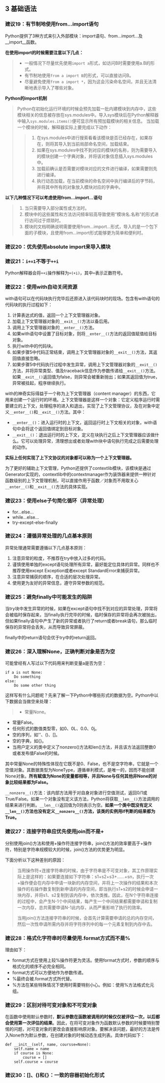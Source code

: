 ## 3 基础语法

### 建议19：有节制地使用from...import语句

Python提供了3种方式来引入外部模块：import语句、from...import...及\__import\_\_函数。

**在使用import的时候需要注意以下几点：**

> * 一般情况下尽量优先使用`import a`形式，如访问B时需要使用a.B的形式。
> * 有节制地使用`from a import B`的形式，可以直接访问B。
> * 尽量避免使用`from a import *`，因为这会污染命名空间，并且无法清晰地表示导入了哪些对象。

**Python的import机制**

> Python在初始化运行环境的时候会预先加载一批内建模块到内存中，这些模块相关的信息被存放在sys.modules中。导入sys模块后在Python解释器中输入`sys.modules.items()`便可显示所有预加载模块的相关信息。
> 当加载一个模块的时候，解释器实际上要完成以下动作：
>> 1. 在sys.modules中进行搜索看看该模块是否已经存在，如果存在，则将其导入到当前局部命名空间，加载结束。
>> 2. 如果在sys.modules中找不到对应的模块的名称，则为需要导入的模块创建一个字典对象，并将该对象信息插入sys.modules中。
>> 3. 加载前确认是否需要对模块对应的文件进行编译，如果需要则先进行编译。
>> 4. 执行动态加载，在当前模块的命名空间中执行编译后的字节码，并将其中所有的对象放入模块对应的字典中。

**以下几种情况下可以考虑使用from...import...语句**

> 1. 当只需要导入部分属性或方法时。
> 2. 模块中的这些属性和方法访问频率较高导致使用“模块名.名称”的形式进行访问过于烦琐时。
> 3. 模块的文档明确说明需要使用from...import...形式，导入的是一个包下面的子模块，且使用from...import形式能够更为简单和便利时。

### 建议20：优先使用absolute import来导入模块

### 建议21：`i+=1`不等于`++i`

Python解释器会将`++i`操作解释为`+(+i)`，其中`+`表示正数符号。

### 建议22：使用with自动关闭资源

with语句可以在代码块执行完毕后还原进入该代码块时的现场。包含有with语句的代码块的执行过程如下：

1. 计算表达式的值，返回一个上下文管理器对象。
2. 加载上下文管理器对象的`__exit__()`方法以备后用。
3. 调用上下文管理器对象的`__enter__()`方法。
4. 如果with语句中设置了目标对象，则将`__enter__()`方法的返回值赋值给目标对象。
5. 执行with中的代码块。
6. 如果步骤5中代码正常结束，调用上下文管理器对象的`__exit__()`方法，其返回值直接忽略。
7. 如果步骤5中代码执行过程中发生异常，调用上下文管理器对象的`__exit__()`方法，并将异常类型、值及traceback信息作为参数传递给`__exit__()`方法。如果`__exit__()`返回值为false，则异常会被重新抛出；如果其返回值为true，异常被挂起，程序继续执行。

with的神奇实际得益于一个称为上下文管理器（content manager）的东西，它用来创建一个运行时的环境。上下文管理器是这样一个对象：它定义程序运行时需要建立的上下文，处理程序的进入和退出，实现了上下文管理协议，及在对象中定义`__enter__()`和`__exit__()`方法。其中：

* `__enter__()`：进入运行时的上下文，返回运行时上下文相关的对象，with语句中会将这个返回值绑定到目标对象。
* `__exit__()`：退出运行时的上下文，定义在块执行之后上下文管理器应该做什么。它可以处理异常，清理想出或者处理with块中语句执行完成之后需要处理的动作。

**实际上任何实现了上下文协议的对象都可以称为一个上下文管理器。**

为了更好的辅助上下文管理，Python还提供了contextlib模块，该模块是通过Generator实现的，contextlib中的contextmanager作为装饰器来提供一种针对函数级别的上下文管理机制，可以直接作用于函数／对象而不用取关心`__enter__()`和`__exit__()`方法的具体实现。

### 建议23：使用else子句简化循环（异常处理）

* for...else...
* while...else...
* try-except-else-finally

### 建议24：遵循异常处理的几点基本原则

异常处理通常需要遵循以下几点基本原则：

1. 注意异常的粒度，不推荐在try中放入过多的代码。
2. 谨慎使用单独的except语句处理所有异常，最好能定位具体的异常。同样也不推荐使用except Exception或者except StandardError来捕获异常。
3. 注意异常捕获的顺序，在合适的层次处理异常。
4. 使用更为友好的异常信息，遵守异常参数的规范。

### 建议25：避免finally中可能发生的陷阱

当try块中发生异常的时候，如果在except语句中找不到对应的异常处理，异常将会被临时保存起来，当finally执行完毕的时候，临时保存的异常将会再次被抛出，但如果finally语句中产生了新的异常或者执行了return或者break语句，那么临时保存的异常将会丢失，从而导致异常屏蔽。

finally中的return语句会优于try中的return返回。

### 建议26：深入理解None，正确判断对象是否为空

可能曾经有人写过以下代码用来判断变量a是否为空：
    
    if a is not None:
        Do something
    else:
        Do some other thing

这样写有什么问题呢？先来了解一下Python中哪些形式的数据为空。Python中以下数据会当做空来处理：

> * 常量None。
  * 常量False。
  * 任何形式的数值类型零，如0、0L、0.0、0j。
  * 空的序列，如''、()、[]。
  * 空的字典，如{}。
  * 当用户定义的类中定义了nonzero()方法和len()方法，并且该方法返回整数0或者发布值False的时候。

其中常量None的特殊性体现在它既不是0、False，也不是空字符串，它就是一个空值对象。其数据类型为NoneType，遵循单利模式，是唯一的，因而不能创建None对象。**所有赋值为None的变量都相等，并且None与任何其他非None的对象比较结果都为False。**

`__nonzero__()`方法：该内部方法用于对自身对象进行空值测试，返回0/1或True/False。如果一个对象没有定义该方法，Python将获取`__len__()`方法调用的结果来进行判断。`__len__()`返回值为0则表示为空。**如果一个类中既没有定义`__len__()`方法也没有定义`__nonzero__()`方法，该类的实例用if判断的结果都为True。**

### 建议27：连接字符串应优先使用join而不是+

分别使用join()方法和使用+操作符连接字符串，join()方法的效率要高于+操作符，特别是字符串规模较大的时候，join()方法的优势更为明显。

下面分析以下这种差别的原因：

> 当用操作符+连接字符串的时候，由于字符串是不可变对象，其工作原理实际上是这样的：如果要连接如下字符串：s1+s2+s3+......+sn，执行一次+操作便会在内存中申请一块新的内存空间，并将上一次操作的结果和本次操作的右操作数复制到新申请的内存空间，即当执行s1+s2的时候会申请一块内存，并将s1、s2复制到该内存中，依次类推。因此，在N个字符串连接的过程中，会产生N-1个中间结果，每产生一个中间结果都需要申请和复制一次内存，总共需要申请N-1此内存，从而严重影响了执行的效率。
>
> 当用join()方法连接字符串的时候，会首先计算需要申请的总的内存空间，然后一次性申请所需内存并将字符序列中的每一个元素复制到内存中去。

### 建议28：格式化字符串时尽量使用.format方式而不是%

理由如下：
* format方式在使用上较%操作符更为灵活。使用format方式时，参数的顺序与格式化的顺序不必完全相同。
* format方式可以方便地作为参数传递。
* %最终会被.format方式所代替。
* %方法在某些特殊情况下使用时需要特别小心。例如：使用%方法格式化元组。

### 建议29：区别对待可变对象和不可变对象

在函数中使用默认参数时，**默认参数在函数被调用的时候仅仅被评估一次，以后都会使用第一次评估的结果**。因此，在将可变对象作为函数默认参数的时候要特别警惕的问题，对可变对象的更改会直接影响原对象。要解决该问题，最好的方法是传入None作为默认参数，在创建对象的时候动态生成列表。具体代码如下：

    def __init__(self, name, coursse=None):
        self.name = name
        if course is None: 
            course = []
        self.course = course

### 建议30：[]、()和{}：一致的容器初始化形式
